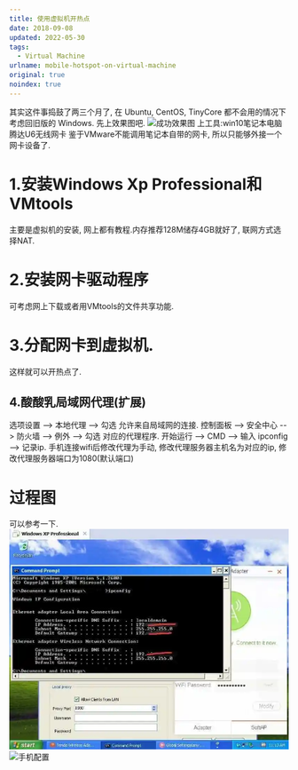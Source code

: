 ```yaml
---
title: 使用虚拟机开热点
date: 2018-09-08
updated: 2022-05-30
tags: 
  - Virtual Machine
urlname: mobile-hotspot-on-virtual-machine
original: true
noindex: true
---
```

其实这件事捣鼓了两三个月了, 在 Ubuntu, CentOS, TinyCore 都不会用的情况下考虑回旧版的 Windows. <!--more-->
先上效果图吧. 
![成功效果图](/picture/20180908-2.jpg)
上工具:win10笔记本电脑 腾达U6无线网卡
鉴于VMware不能调用笔记本自带的网卡, 所以只能够外接一个网卡设备了.
# 1.安装Windows Xp Professional和VMtools
主要是虚拟机的安装, 网上都有教程.内存推荐128M储存4GB就好了, 联网方式选择NAT.
# 2.安装网卡驱动程序
可考虑网上下载或者用VMtools的文件共享功能.
# 3.分配网卡到虚拟机.
这样就可以开热点了.
## 4.酸酸乳局域网代理(扩展)
选项设置 --> 本地代理 --> 勾选 允许来自局域网的连接.
控制面板 --> 安全中心 --> 防火墙 --> 例外 --> 勾选 对应的代理程序.
开始运行 --> CMD --> 输入 ipconfig  --> 记录ip.
手机连接wifi后修改代理为手动, 修改代理服务器主机名为对应的ip, 修改代理服务器端口为1080(默认端口)
# 过程图
可以参考一下.
![虚拟机配置](/picture/20180908-0.webp)
![手机配置](/picture/20180908-1.jpg)
































